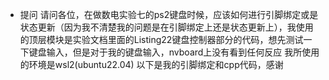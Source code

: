 - 提问
请问各位，在做数电实验七的ps2键盘时候，应该如何进行引脚绑定或是状态更新（因为我不清楚我的问题是在引脚绑定上还是状态更新上），我使用的顶层模块是实验文档里面的Listing22键盘控制器部分的代码，想先测试一下键盘输入，但是对于我的键盘输入，nvboard上没有看到任何反应
我所使用的环境是wsl2(ubuntu22.04)
以下是我的引脚绑定和cpp代码，感谢
